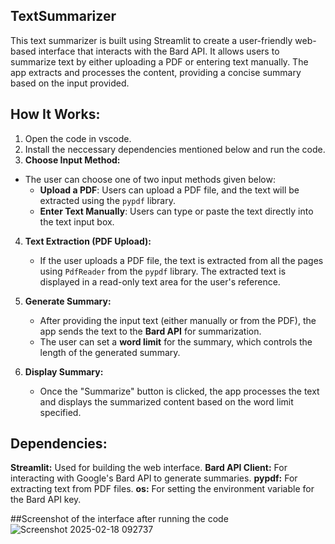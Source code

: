 ## TextSummarizer
This text summarizer is built using Streamlit to create a user-friendly web-based interface that interacts with the Bard API. It allows users to summarize text by either uploading a PDF or entering text manually. The app extracts and processes the content, providing a concise summary based on the input provided.

## How It Works:
1. Open the code in vscode.
2. Install the neccessary dependencies mentioned below and run the code.
3.  **Choose Input Method:**
   - The user can choose one of two input methods given below:
     - **Upload a PDF**: Users can upload a PDF file, and the text will be extracted using the `pypdf` library.
     - **Enter Text Manually**: Users can type or paste the text directly into the text input box.
4. **Text Extraction (PDF Upload):**
   - If the user uploads a PDF file, the text is extracted from all the pages using `PdfReader` from the `pypdf` library. The extracted text is displayed in a read-only text area for the user's reference.
5. **Generate Summary:**
   - After providing the input text (either manually or from the PDF), the app sends the text to the **Bard API** for summarization.
   - The user can set a **word limit** for the summary, which controls the length of the generated summary.

6. **Display Summary:**
   - Once the "Summarize" button is clicked, the app processes the text and displays the summarized content based on the word limit specified.
     
## Dependencies:
**Streamlit:** Used for building the web interface.
**Bard API Client:** For interacting with Google's Bard API to generate summaries.
**pypdf:** For extracting text from PDF files.
**os:** For setting the environment variable for the Bard API key.

##Screenshot of the interface after running the code
![Screenshot 2025-02-18 092737](https://github.com/user-attachments/assets/c0a23287-c4be-4c54-b9f0-3dedcff82199)
